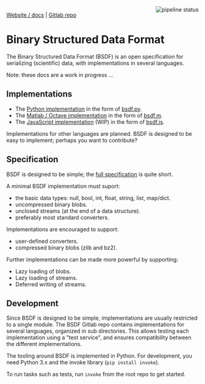 <a href="https://gitlab.com/almarklein/bsdf/commits/master">
<img alt="pipeline status" align='right' src="https://gitlab.com/almarklein/bsdf/badges/master/pipeline.svg" />
</a>

<a class='badge' href='http://almarklein.gitlab.io/bsdf'>Website / docs</a>
<span class='badge_sep'>|</span>
<a class='badge' href='http://gitlab.com/almarklein/bsdf'>Gitlab repo</a>


# Binary Structured Data Format

The Binary Structured Data Format (BSDF) is an open specification for
serializing (scientific) data, with implementations in several
languages.

Note: these docs are a work in progress ...


## Implementations

* The [Python implementation](py) in the form of [bsdf.py](py/bsdf.py).
* The [Matlab / Octave implementation](matlab) in the form of [bsdf.m](matlab/bsdf.m).
* The [JavaScript implementation](js) (WIP) in the form of [bsdf.js](js/bsdf.js).

Implementations for other languages are planned. BSDF is designed to be easy
to implement; perhaps you want to contribute?


## Specification

BSDF is designed to be simple; the [full specification](SPEC.md) is quite short.

A minimal BSDF implementation must suport:

* the basic data types: null, bool, int, float, string, list, map/dict.
* uncompressed binary blobs.
* unclosed streams (at the end of a data structure).
* preferably most standard converters.

Implementations are encouraged to support:

* user-defined converters.
* compressed binary blobs (zlib and bz2).

Further implementations can be made more powerful by supporting:

* Lazy loading of blobs.
* Lazy loading of streams.
* Deferred writing of streams.


## Development

Since BSDF is designed to be simple, implementations are usually
restricted to a single module. The BSDF Gitlab repo contains
implementations for several languages, organized in sub directories.
This allows testing each implementation using a "test service", and ensures
compatibility between the different implementations.

The tooling around BSDF is implemented in Python. For development, you
need Python 3.x and the invoke library (`pip install invoke`).

To run tasks such as tests, run `invoke` from the root repo to get started.
